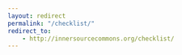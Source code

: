 ```yaml
---
layout: redirect
permalink: "/checklist/"
redirect_to:
    - http://innersourcecommons.org/checklist/
---
```

